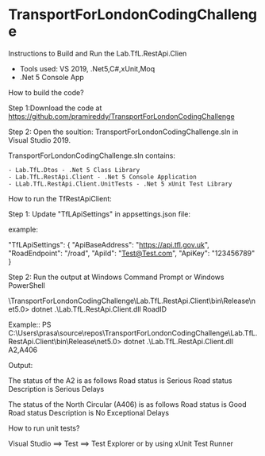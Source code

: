 # TransportForLondonCodingChallenge

Instructions to Build and Run the Lab.TfL.RestApi.Clien

  - Tools used: VS 2019, .Net5,C#,xUnit,Moq
  - .Net 5 Console App

How to build the code?

  Step 1:Download the code at https://github.com/pramireddy/TransportForLondonCodingChallenge 

  Step 2: Open the soultion: TransportForLondonCodingChallenge.sln in Visual Studio 2019.

  TransportForLondonCodingChallenge.sln contains:

    - Lab.TfL.Dtos - .Net 5 Class Library
    - Lab.TfL.RestApi.Client - .Net 5 Console Application
    - LLab.TfL.RestApi.Client.UnitTests - .Net 5 xUnit Test Library

How to run the TfRestApiClient:

Step 1: Update "TfLApiSettings" in appsettings.json file:

example:

  "TfLApiSettings": {
    "ApiBaseAddress": "https://api.tfl.gov.uk",
    "RoadEndpoint": "/road",
    "ApiId": "Test@Test.com",
    "ApiKey": "123456789"
  }

Step 2: Run the output at Windows Command Prompt or Windows PowerShell

  <application directory>\TransportForLondonCodingChallenge\Lab.TfL.RestApi.Client\bin\Release\net5.0> dotnet .\Lab.TfL.RestApi.Client.dll RoadID

 
  Example::
    PS C:\Users\prasa\source\repos\TransportForLondonCodingChallenge\Lab.TfL.RestApi.Client\bin\Release\net5.0> dotnet .\Lab.TfL.RestApi.Client.dll A2,A406

  Output:

  The status of the A2 is as follows
           Road status is Serious
           Road status Description is Serious Delays

  The status of the North Circular (A406) is as follows
           Road status is Good
           Road status Description is No Exceptional Delays

How to run unit tests? 

  Visual Studio ==> Test ==> Test Explorer or by using xUnit Test Runner
